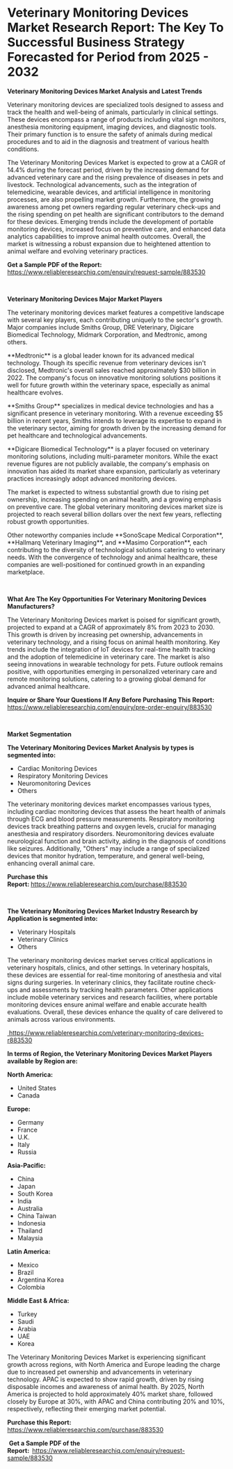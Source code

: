 <p><h1>Veterinary Monitoring Devices Market Research Report: The Key To Successful Business Strategy Forecasted for Period from 2025 - 2032</h1></p><p><strong>Veterinary Monitoring Devices Market Analysis and Latest Trends</strong></p>
<p><p>Veterinary monitoring devices are specialized tools designed to assess and track the health and well-being of animals, particularly in clinical settings. These devices encompass a range of products including vital sign monitors, anesthesia monitoring equipment, imaging devices, and diagnostic tools. Their primary function is to ensure the safety of animals during medical procedures and to aid in the diagnosis and treatment of various health conditions.</p><p>The Veterinary Monitoring Devices Market is expected to grow at a CAGR of 14.4% during the forecast period, driven by the increasing demand for advanced veterinary care and the rising prevalence of diseases in pets and livestock. Technological advancements, such as the integration of telemedicine, wearable devices, and artificial intelligence in monitoring processes, are also propelling market growth. Furthermore, the growing awareness among pet owners regarding regular veterinary check-ups and the rising spending on pet health are significant contributors to the demand for these devices. Emerging trends include the development of portable monitoring devices, increased focus on preventive care, and enhanced data analytics capabilities to improve animal health outcomes. Overall, the market is witnessing a robust expansion due to heightened attention to animal welfare and evolving veterinary practices.</p></p>
<p><strong>Get a Sample PDF of the Report:&nbsp;</strong> <a href="https://www.reliableresearchiq.com/enquiry/request-sample/883530?utm_campaign=3130&utm_medium=2&utm_source=Github&utm_content=ia&utm_term=14042025&utm_id=veterinary-monitoring-devices">https://www.reliableresearchiq.com/enquiry/request-sample/883530</a></p>
<p>&nbsp;</p>
<p><strong>Veterinary Monitoring Devices Major Market Players</strong></p>
<p><p>The veterinary monitoring devices market features a competitive landscape with several key players, each contributing uniquely to the sector's growth. Major companies include Smiths Group, DRE Veterinary, Digicare Biomedical Technology, Midmark Corporation, and Medtronic, among others.</p><p>**Medtronic** is a global leader known for its advanced medical technology. Though its specific revenue from veterinary devices isn't disclosed, Medtronic's overall sales reached approximately $30 billion in 2022. The company's focus on innovative monitoring solutions positions it well for future growth within the veterinary space, especially as animal healthcare evolves.</p><p>**Smiths Group** specializes in medical device technologies and has a significant presence in veterinary monitoring. With a revenue exceeding $5 billion in recent years, Smiths intends to leverage its expertise to expand in the veterinary sector, aiming for growth driven by the increasing demand for pet healthcare and technological advancements.</p><p>**Digicare Biomedical Technology** is a player focused on veterinary monitoring solutions, including multi-parameter monitors. While the exact revenue figures are not publicly available, the company's emphasis on innovation has aided its market share expansion, particularly as veterinary practices increasingly adopt advanced monitoring devices.</p><p>The market is expected to witness substantial growth due to rising pet ownership, increasing spending on animal health, and a growing emphasis on preventive care. The global veterinary monitoring devices market size is projected to reach several billion dollars over the next few years, reflecting robust growth opportunities.</p><p>Other noteworthy companies include **SonoScape Medical Corporation**, **Hallmarq Veterinary Imaging**, and **Masimo Corporation**, each contributing to the diversity of technological solutions catering to veterinary needs. With the convergence of technology and animal healthcare, these companies are well-positioned for continued growth in an expanding marketplace.</p></p>
<p>&nbsp;</p>
<p><strong>What Are The Key Opportunities For Veterinary Monitoring Devices Manufacturers?</strong></p>
<p><p>The Veterinary Monitoring Devices market is poised for significant growth, projected to expand at a CAGR of approximately 8% from 2023 to 2030. This growth is driven by increasing pet ownership, advancements in veterinary technology, and a rising focus on animal health monitoring. Key trends include the integration of IoT devices for real-time health tracking and the adoption of telemedicine in veterinary care. The market is also seeing innovations in wearable technology for pets. Future outlook remains positive, with opportunities emerging in personalized veterinary care and remote monitoring solutions, catering to a growing global demand for advanced animal healthcare.</p></p>
<p><strong>Inquire or Share Your Questions If Any Before Purchasing This Report:</strong> <a href="https://www.reliableresearchiq.com/enquiry/pre-order-enquiry/883530?utm_campaign=3130&utm_medium=2&utm_source=Github&utm_content=ia&utm_term=14042025&utm_id=veterinary-monitoring-devices">https://www.reliableresearchiq.com/enquiry/pre-order-enquiry/883530</a></p>
<p>&nbsp;</p>
<p><strong>Market Segmentation</strong></p>
<p><strong>The Veterinary Monitoring Devices Market Analysis by types is segmented into:</strong></p>
<p><ul><li>Cardiac Monitoring Devices</li><li>Respiratory Monitoring Devices</li><li>Neuromonitoring Devices</li><li>Others</li></ul></p>
<p><p>The veterinary monitoring devices market encompasses various types, including cardiac monitoring devices that assess the heart health of animals through ECG and blood pressure measurements. Respiratory monitoring devices track breathing patterns and oxygen levels, crucial for managing anesthesia and respiratory disorders. Neuromonitoring devices evaluate neurological function and brain activity, aiding in the diagnosis of conditions like seizures. Additionally, "Others" may include a range of specialized devices that monitor hydration, temperature, and general well-being, enhancing overall animal care.</p></p>
<p><strong>Purchase this Report:&nbsp;</strong><a href="https://www.reliableresearchiq.com/purchase/883530?utm_campaign=3130&utm_medium=2&utm_source=Github&utm_content=ia&utm_term=14042025&utm_id=veterinary-monitoring-devices">https://www.reliableresearchiq.com/purchase/883530</a></p>
<p>&nbsp;</p>
<p><strong>The Veterinary Monitoring Devices Market Industry Research by Application is segmented into:</strong></p>
<p><ul><li>Veterinary Hospitals</li><li>Veterinary Clinics</li><li>Others</li></ul></p>
<p><p>The veterinary monitoring devices market serves critical applications in veterinary hospitals, clinics, and other settings. In veterinary hospitals, these devices are essential for real-time monitoring of anesthesia and vital signs during surgeries. In veterinary clinics, they facilitate routine check-ups and assessments by tracking health parameters. Other applications include mobile veterinary services and research facilities, where portable monitoring devices ensure animal welfare and enable accurate health evaluations. Overall, these devices enhance the quality of care delivered to animals across various environments.</p></p>
<p><a href="https://www.reliableresearchiq.com/veterinary-monitoring-devices-r883530?utm_campaign=3130&utm_medium=2&utm_source=Github&utm_content=ia&utm_term=14042025&utm_id=veterinary-monitoring-devices">&nbsp;https://www.reliableresearchiq.com/veterinary-monitoring-devices-r883530</a></p>
<p><strong>In terms of Region, the Veterinary Monitoring Devices Market Players available by Region are:</strong></p>
<p>
    <p> <strong> North America: </strong>
        <ul>
            <li>United States</li>
            <li>Canada</li>
        </ul>
        </p> 
    <p> <strong> Europe: </strong>
        <ul>
            <li>Germany</li>
            <li>France</li>
            <li>U.K.</li>
            <li>Italy</li>
            <li>Russia</li>
        </ul>
        </p> 
    <p> <strong> Asia-Pacific: </strong>
        <ul>
            <li>China</li>
            <li>Japan</li>
            <li>South Korea</li>
            <li>India</li>
            <li>Australia</li>
            <li>China Taiwan</li>
            <li>Indonesia</li>
            <li>Thailand</li>
            <li>Malaysia</li>
        </ul>
        </p> 
    <p> <strong> Latin America: </strong>
        <ul>
            <li>Mexico</li>
            <li>Brazil</li>
            <li>Argentina Korea</li>
            <li>Colombia</li>
        </ul>
        </p> 
    <p> <strong> Middle East & Africa: </strong>
        <ul>
            <li>Turkey</li>
            <li>Saudi</li>
            <li>Arabia</li>
            <li>UAE</li>
            <li>Korea</li>
        </ul>
    </p>
    </p>
<p><p>The Veterinary Monitoring Devices Market is experiencing significant growth across regions, with North America and Europe leading the charge due to increased pet ownership and advancements in veterinary technology. APAC is expected to show rapid growth, driven by rising disposable incomes and awareness of animal health. By 2025, North America is projected to hold approximately 40% market share, followed closely by Europe at 30%, with APAC and China contributing 20% and 10%, respectively, reflecting their emerging market potential.</p></p>
<p><strong>Purchase this Report: </strong><a href="https://www.reliableresearchiq.com/purchase/883530?utm_campaign=3130&utm_medium=2&utm_source=Github&utm_content=ia&utm_term=14042025&utm_id=veterinary-monitoring-devices">https://www.reliableresearchiq.com/purchase/883530</a></p>
<p>&nbsp;<strong>Get a Sample PDF of the Report:&nbsp;&nbsp;</strong><a href="https://www.reliableresearchiq.com/enquiry/request-sample/883530?utm_campaign=3130&utm_medium=2&utm_source=Github&utm_content=ia&utm_term=14042025&utm_id=veterinary-monitoring-devices">https://www.reliableresearchiq.com/enquiry/request-sample/883530</a></p>
<p><strong></strong></p>
<p><p></p><p></p><p></p></p>